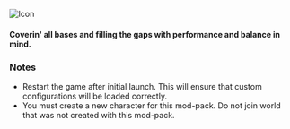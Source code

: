 ![Icon](https://i.imgur.com/PQObYOt.png)
#### Coverin' all bases and filling the gaps with performance and balance in mind.

### Notes
* Restart the game after initial launch. This will ensure that custom configurations will be loaded correctly.
* You must create a new character for this mod-pack. Do not join world that was not created with this mod-pack.